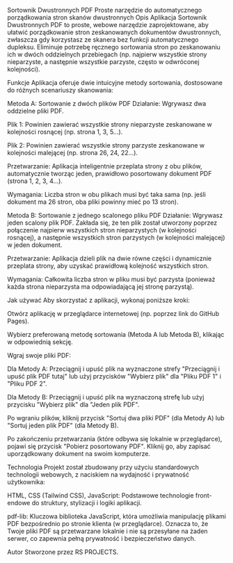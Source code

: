 Sortownik Dwustronnych PDF
Proste narzędzie do automatycznego porządkowania stron skanów dwustronnych
Opis
Aplikacja Sortownik Dwustronnych PDF to proste, webowe narzędzie zaprojektowane, aby ułatwić porządkowanie stron zeskanowanych dokumentów dwustronnych, zwłaszcza gdy korzystasz ze skanera bez funkcji automatycznego dupleksu. Eliminuje potrzebę ręcznego sortowania stron po zeskanowaniu ich w dwóch oddzielnych przebiegach (np. najpierw wszystkie strony nieparzyste, a następnie wszystkie parzyste, często w odwróconej kolejności).

Funkcje
Aplikacja oferuje dwie intuicyjne metody sortowania, dostosowane do różnych scenariuszy skanowania:

Metoda A: Sortowanie z dwóch plików PDF
Działanie: Wgrywasz dwa oddzielne pliki PDF.

Plik 1: Powinien zawierać wszystkie strony nieparzyste zeskanowane w kolejności rosnącej (np. strona 1, 3, 5...).

Plik 2: Powinien zawierać wszystkie strony parzyste zeskanowane w kolejności malejącej (np. strona 26, 24, 22...).

Przetwarzanie: Aplikacja inteligentnie przeplata strony z obu plików, automatycznie tworząc jeden, prawidłowo posortowany dokument PDF (strona 1, 2, 3, 4...).

Wymagania: Liczba stron w obu plikach musi być taka sama (np. jeśli dokument ma 26 stron, oba pliki powinny mieć po 13 stron).

Metoda B: Sortowanie z jednego scalonego pliku PDF
Działanie: Wgrywasz jeden scalony plik PDF. Zakłada się, że ten plik został utworzony poprzez połączenie najpierw wszystkich stron nieparzystych (w kolejności rosnącej), a następnie wszystkich stron parzystych (w kolejności malejącej) w jeden dokument.

Przetwarzanie: Aplikacja dzieli plik na dwie równe części i dynamicznie przeplata strony, aby uzyskać prawidłową kolejność wszystkich stron.

Wymagania: Całkowita liczba stron w pliku musi być parzysta (ponieważ każda strona nieparzysta ma odpowiadającą jej stronę parzystą).

Jak używać
Aby skorzystać z aplikacji, wykonaj poniższe kroki:

Otwórz aplikację w przeglądarce internetowej (np. poprzez link do GitHub Pages).

Wybierz preferowaną metodę sortowania (Metoda A lub Metoda B), klikając w odpowiednią sekcję.

Wgraj swoje pliki PDF:

Dla Metody A: Przeciągnij i upuść plik na wyznaczone strefy "Przeciągnij i upuść plik PDF tutaj" lub użyj przycisków "Wybierz plik" dla "Pliku PDF 1" i "Pliku PDF 2".

Dla Metody B: Przeciągnij i upuść plik na wyznaczoną strefę lub użyj przycisku "Wybierz plik" dla "Jeden plik PDF".

Po wgraniu plików, kliknij przycisk "Sortuj dwa pliki PDF" (dla Metody A) lub "Sortuj jeden plik PDF" (dla Metody B).

Po zakończeniu przetwarzania (które odbywa się lokalnie w przeglądarce), pojawi się przycisk "Pobierz posortowany PDF". Kliknij go, aby zapisać uporządkowany dokument na swoim komputerze.

Technologia
Projekt został zbudowany przy użyciu standardowych technologii webowych, z naciskiem na wydajność i prywatność użytkownika:

HTML, CSS (Tailwind CSS), JavaScript: Podstawowe technologie front-endowe do struktury, stylizacji i logiki aplikacji.

pdf-lib: Kluczowa biblioteka JavaScript, która umożliwia manipulację plikami PDF bezpośrednio po stronie klienta (w przeglądarce). Oznacza to, że Twoje pliki PDF są przetwarzane lokalnie i nie są przesyłane na żaden serwer, co zapewnia pełną prywatność i bezpieczeństwo danych.

Autor
Stworzone przez RS PROJECTS.
